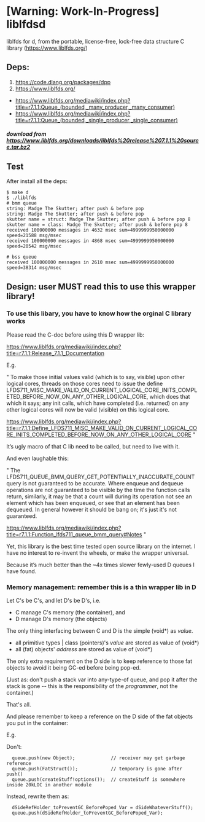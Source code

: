 # [Warning: Work-In-Progress] liblfdsd
liblfds for d, from the portable, license-free, lock-free data structure C library (https://www.liblfds.org/)

## Deps:
1. https://code.dlang.org/packages/dpp
2. https://www.liblfds.org/
  * https://www.liblfds.org/mediawiki/index.php?title=r7.1.1:Queue_(bounded,_many_producer,_many_consumer) 
  * https://www.liblfds.org/mediawiki/index.php?title=r7.1.1:Queue_(bounded,_single_producer,_single_consumer)
  ##### download from https://www.liblfds.org/downloads/liblfds%20release%207.1.1%20source.tar.bz2

## Test

After install all the deps:

```
$ make d
$ ./liblfds
# bmm queue
string: Madge The Skutter; after push & before pop
string: Madge The Skutter; after push & before pop
skutter name = struct: Madge The Skutter; after push & before pop 8
skutter name = class: Madge The Skutter; after push & before pop 8
received 100000000 messages in 4632 msec sum=4999999950000000 speed=21588 msg/msec
received 100000000 messages in 4868 msec sum=4999999950000000 speed=20542 msg/msec

# bss queue
received 100000000 messages in 2610 msec sum=4999999950000000 speed=38314 msg/msec
```

## Design: user MUST read this to use this wrapper library!

### To use this libary, you have to know how the orginal C library works

Please read the C-doc before using this D wrapper lib:

https://www.liblfds.org/mediawiki/index.php?title=r7.1.1:Release_7.1.1_Documentation

E.g.

"
To make those initial values valid (which is to say, visible) upon other logical cores, threads on those cores need to issue the define
 LFDS711_MISC_MAKE_VALID_ON_CURRENT_LOGICAL_CORE_INITS_COMPLETED_BEFORE_NOW_ON_ANY_OTHER_LOGICAL_CORE, which does that which it says; any init calls, which have completed (i.e. returned) on any other logical cores will now be valid (visible) on this logical core.

https://www.liblfds.org/mediawiki/index.php?title=r7.1.1:Define_LFDS711_MISC_MAKE_VALID_ON_CURRENT_LOGICAL_CORE_INITS_COMPLETED_BEFORE_NOW_ON_ANY_OTHER_LOGICAL_CORE
"

It’s ugly macro of that C lib need to be called, but need to live with it.

And even laughable this:

"
The LFDS711_QUEUE_BMM_QUERY_GET_POTENTIALLY_INACCURATE_COUNT query is not guaranteed to be accurate. Where enqueue and dequeue operations are not guaranteed to be visible by the time the function calls return, similarly, it may be that a count will during its operation not see an element which has been enqueued, or see that an element has been dequeued. In general however it should be bang on; it's just it's not guaranteed.

https://www.liblfds.org/mediawiki/index.php?title=r7.1.1:Function_lfds711_queue_bmm_query#Notes
"

Yet, this library is the best time tested open source library on the internet. I have no interest to re-invent the wheels, or make the wrapper universal.

Because it’s much better than the ~4x times slower fewly-used D queues I have found.


### Memory management: remember this is a thin wrapper lib in D

Let C's be C's, and let D's be D's, i.e.

* C manage C's memory (the container), and
* D manage D's memory (the objects)

The only thing interfacing between C and D is the simple (void*) as *value*.

* all primitive types | class (pointers)'s *value* are stored as value of (void*)
* all (fat) objects' *address* are stored as value of (void*)

The only extra requirement on the D side is to keep reference to those fat objects to avoid it being GC-ed before being pop-ed.

(Just as: don't push a stack var into any-type-of queue, and pop it after the stack is gone -- this is the responsibility of the *programmer*, not the container.)

That's all.

And please remember to keep a reference on the D side of the fat objects you put in the container:

E.g.

Don't:
```
  queue.push(new Object);             // receiver may get garbage reference
  queue.push(FatStruct());            // temporary is gone after push()
  queue.push(createStuff!options());  // createStuff is somewhere inside 20kLOC in another module
```

Instead, rewrite them as:

```
  dSideRefHolder_toPreventGC_BeforePoped_Var = dSideWhateverStuff();
  queue.push(dSideRefHolder_toPreventGC_BeforePoped_Var);
```

